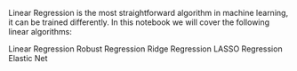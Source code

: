Linear Regression is the most straightforward algorithm in machine learning, it can be trained differently. In this notebook we will cover the following linear algorithms:

Linear Regression
Robust Regression
Ridge Regression
LASSO Regression
Elastic Net

